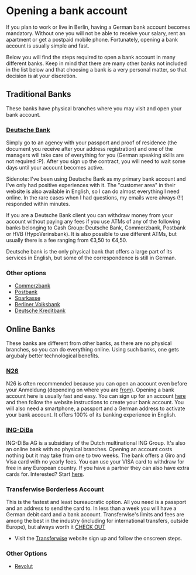 # Opening a bank account

If you plan to work or live in Berlin, having a German bank account becomes mandatory. Without one you will not be able to receive your salary, rent an apartment or get a postpaid mobile phone. Fortunately, opening a bank account is usually simple and fast.

Below you will find the steps required to open a bank account in many different banks. Keep in mind that there are many other banks not included in the list below and that choosing a bank is a very personal matter, so that decision is at your discretion.

## Traditional Banks

These banks have physical branches where you may visit and open your bank account.

### [Deutsche Bank](https://www.deutsche-bank.de)


Simply go to an agency with your passport and proof of residence (the document you receive after your address registration) and one of the managers will take care of everything for you (German speaking skills are not required :P). After you sign up the contract, you will need to wait some days until your account becomes active.

Sidenote: I've been using Deutsche Bank as my primary bank account and I've only had positive experiences with it. The "customer area" in their website is also available in English, so I can do almost everything I need online. In the rare cases when I had questions, my emails were always (!!) responded within minutes.

If you are a Deutsche Bank client you can withdraw money from your account without paying any fees if you use ATMs of any of the following banks belonging to Cash Group: Deutsche Bank, Commerzbank, Postbank or HVB (HypoVerinsbank). It is also possible to use different ATMs, but usually there is a fee ranging from €3,50 to €4,50.

Deutsche bank is the only physical bank that offers a large part of its services in English, but some of the correspondence is still in German.


### Other options
- [Commerzbank](https://www.commerzbank.de/)
- [Postbank](https://www.postbank.de/)
- [Sparkasse](https://www.berliner-sparkasse.de)
- [Berliner Volksbank](https://www.berliner-volksbank.de/)
- [Deutsche Kreditbank](https://www.dkb.de/)


## Online Banks
These banks are different from other banks, as there are no physical branches, so you can do everything online. Using such banks, one gets argubaly better technological benefits.

### [N26](https://n26.com)
N26 is often recommended because you can open an account even before your Anmeldung (depending on where you are [from](https://support.n26.com/en-eu/getting-started/personal-information/how-to-prove-my-identity)). Opening a bank account here is usually fast and easy. You can sign up for an account [here](https://app.n26.com/register) and then follow the website instructions to create your bank account. You will also need a smartphone, a passport and a German address to activate your bank account.
It offers 100% of its banking experience in English.

### [ING-DiBa](https://www.ing-diba.de/)

ING-DiBa AG is a subsidiary of the Dutch multinational ING Group. It's also an online bank with no physical branches. Opening an account costs nothing but it may take from one to two weeks. The bank offers a Giro and Visa card with no yearly fees. You can use your VISA card to withdraw for free in any European country. If you have a partner they can also have extra cards for. Interested? Start [here](https://produkte.banking.ing-diba.de/pub/girokonto-einzelkonto).

### Transferwise Borderless Account
This is the fastest and least bureaucratic option. All you need is a passport and an address to send the card to. In less than a week you will have a German debit card and a bank account. Transferwise's limits and fees are among the best in the industry (including for international transfers, outside Europe), but always worth it [CHECK OUT](https://transferwise.com/help/13/understanding-fees-and-rates)
- Visit the [Transferwise](https://transferwise.com/register#/) website sign up and follow the onscreen steps.

### Other Options
- [Revolut](https://www.revolut.com)
